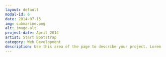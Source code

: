 ```yaml
---
layout: default
modal-id: 6
date: 2014-07-15
img: submarine.png
alt: image-alt
project-date: April 2014
artist: Start Bootstrap
category: Web Development
description: Use this area of the page to describe your project. Lorem ipsum dolor sit amet, consectetur adipisicing elit. Mollitia neque assumenda ipsam nihil, molestias magnam, recusandae quos quis inventore quisquam velit asperiores, vitae? Reprehenderit soluta, eos quod consequuntur itaque. Nam.
---
```

